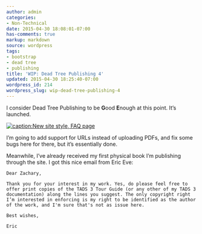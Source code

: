 ```yaml
---
author: admin
categories:
- Non-Technical
date: 2015-04-30 18:08:01-07:00
has-comments: true
markup: markdown
source: wordpress
tags:
- bootstrap
- dead tree
- publishing
title: 'WIP: Dead Tree Publishing 4'
updated: 2015-04-30 18:25:40-07:00
wordpress_id: 214
wordpress_slug: wip-dead-tree-publishing-4
---
```

I consider Dead Tree Publishing to be **G**ood **E**nough at this point. It’s launched.

[![caption:New site style, FAQ page](../wp-content/uploads/2015/04/2015-04-30-180400_1366x768.jpg)](../wp-content/uploads/2015/04/2015-04-30-180400_1366x768.jpg)

I’m going to add support for URLs instead of uploading PDFs, and fix some bugs here for there, but it’s essentially done.

Meanwhile, I’ve already received my first physical book I’m publishing through the site. I got this nice email from Eric Eve:

```
Dear Zachary,

Thank you for your interest in my work. Yes, do please feel free to offer print copies of the TADS 3 Tour Guide (or any other of my TADS 3 documentation) along the lines you suggest. The only copyright right I’m interested in enforcing is my right to be identified as the author of the work, and I'm sure that's not as issue here.

Best wishes,

Eric
```
